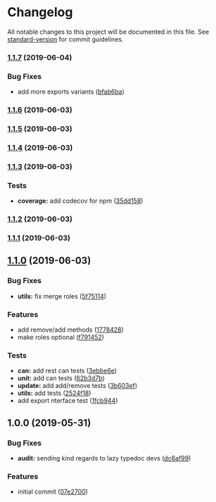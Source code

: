 # Changelog

All notable changes to this project will be documented in this file. See [standard-version](https://github.com/conventional-changelog/standard-version) for commit guidelines.

### [1.1.7](https://gitlab.com/m03geek/fast-rbac/compare/v1.1.6...v1.1.7) (2019-06-04)


### Bug Fixes

* add more exports variants ([bfab6ba](https://gitlab.com/m03geek/fast-rbac/commit/bfab6ba))



### [1.1.6](https://gitlab.com/m03geek/fast-rbac/compare/v1.1.5...v1.1.6) (2019-06-03)



### [1.1.5](https://gitlab.com/m03geek/fast-rbac/compare/v1.1.4...v1.1.5) (2019-06-03)



### [1.1.4](https://gitlab.com/m03geek/fast-rbac/compare/v1.1.3...v1.1.4) (2019-06-03)



### [1.1.3](https://gitlab.com/m03geek/fast-rbac/compare/v1.1.2...v1.1.3) (2019-06-03)


### Tests

* **coverage:** add codecov for npm ([35dd158](https://gitlab.com/m03geek/fast-rbac/commit/35dd158))



### [1.1.2](https://gitlab.com/m03geek/fast-rbac/compare/v1.1.1...v1.1.2) (2019-06-03)



### [1.1.1](https://gitlab.com/m03geek/fast-rbac/compare/v1.1.0...v1.1.1) (2019-06-03)



## [1.1.0](https://gitlab.com/m03geek/fast-rbac/compare/v1.0.0...v1.1.0) (2019-06-03)


### Bug Fixes

* **utils:** fix merge roles ([5f75114](https://gitlab.com/m03geek/fast-rbac/commit/5f75114))


### Features

* add remove/add methods ([1778428](https://gitlab.com/m03geek/fast-rbac/commit/1778428))
* make roles optional ([f791452](https://gitlab.com/m03geek/fast-rbac/commit/f791452))


### Tests

* **can:** add rest can tests ([3ebbe6e](https://gitlab.com/m03geek/fast-rbac/commit/3ebbe6e))
* **unit:** add can tests ([62b3d7b](https://gitlab.com/m03geek/fast-rbac/commit/62b3d7b))
* **update:** add add/remove tests ([3b603ef](https://gitlab.com/m03geek/fast-rbac/commit/3b603ef))
* **utils:** add tests ([2524f18](https://gitlab.com/m03geek/fast-rbac/commit/2524f18))
* add export nterface test ([1fcb944](https://gitlab.com/m03geek/fast-rbac/commit/1fcb944))



## 1.0.0 (2019-05-31)


### Bug Fixes

* **audit:** sending kind regards to lazy typedoc devs ([dc6af99](https://gitlab.com/m03geek/fast-rbac/commit/dc6af99))


### Features

* initial commit ([07e2700](https://gitlab.com/m03geek/fast-rbac/commit/07e2700))

